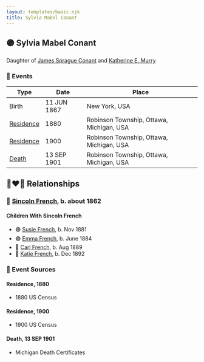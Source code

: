```yaml
---
layout: templates/basic.njk
title: Sylvia Mabel Conant
---
```

## 🟣 Sylvia Mabel Conant

Daughter of [James Sprague Conant](/people/6/62404416) and [Katherine E. Murry](/people/2/25746290)

### 📆 Events

Type | Date | Place
------ | ------ | ------
Birth | 11 JUN 1867 | New York, USA
[Residence](#event-8d0684bd-d63b-40bd-8e8a-b6f974b7a2e6) | 1880 | Robinson Township, Ottawa, Michigan, USA
[Residence](#event-5b50a2c0-0bb8-4923-bb3c-b5e26771459c) | 1900 | Robinson Township, Ottawa, Michigan, USA
[Death](#event-388c8fac-a886-4aa1-b8e8-080e16557663) | 13 SEP 1901 | Robinson Township, Ottawa, Michigan, USA

## 👩‍❤️‍👨 Relationships

### 🔵 [Sincoln French](/people/6/69338120), b. about 1862

#### Children With Sincoln French
* 🟣 [Susie French](/people/1/14699520), b. Nov 1881
* 🟣 [Emma French](/people/4/42805740), b. June 1884
* 🔵 [Carl French](/people/5/56637000), b. Aug 1889
* 🔵 [Katie French](/people/2/2635370), b. Dec 1892
### 📰 Event Sources

#### <a id="event-8d0684bd-d63b-40bd-8e8a-b6f974b7a2e6"></a> Residence, 1880
* 1880 US Census

#### <a id="event-5b50a2c0-0bb8-4923-bb3c-b5e26771459c"></a> Residence, 1900
* 1900 US Census

#### <a id="event-388c8fac-a886-4aa1-b8e8-080e16557663"></a> Death, 13 SEP 1901
* Michigan Death Certificates
